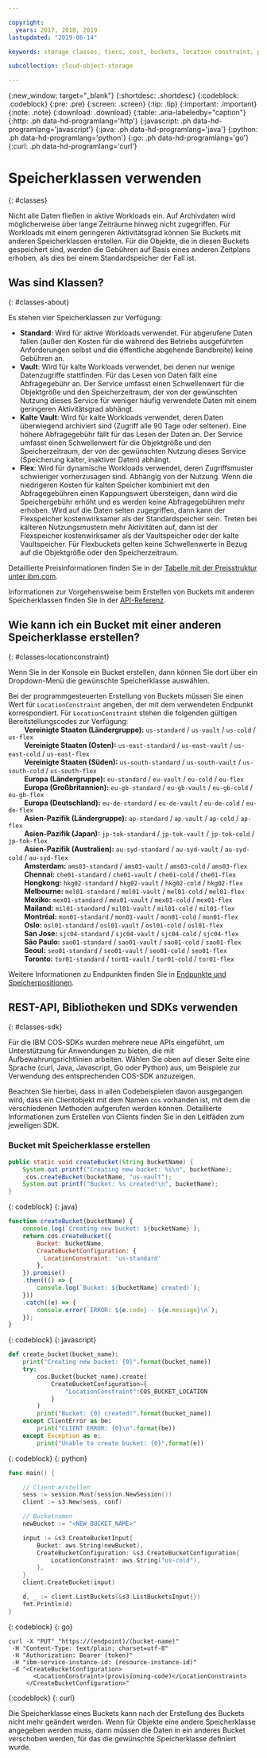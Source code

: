 ```yaml
---

copyright:
  years: 2017, 2018, 2019
lastupdated: "2019-06-14"

keywords: storage classes, tiers, cost, buckets, location constraint, provisioning code, locationconstraint

subcollection: cloud-object-storage

---
```

{:new_window: target="_blank"}
{:shortdesc: .shortdesc}
{:codeblock: .codeblock}
{:pre: .pre}
{:screen: .screen}
{:tip: .tip}
{:important: .important}
{:note: .note}
{:download: .download} 
{:table: .aria-labeledby="caption"}
{:http: .ph data-hd-programlang='http'} 
{:javascript: .ph data-hd-programlang='javascript'} 
{:java: .ph data-hd-programlang='java'} 
{:python: .ph data-hd-programlang='python'}
{:go: .ph data-hd-programlang='go'}
{:curl: .ph data-hd-programlang='curl'}

# Speicherklassen verwenden
{: #classes}

Nicht alle Daten fließen in aktive Workloads ein. Auf Archivdaten wird möglicherweise über lange Zeiträume hinweg nicht zugegriffen. Für Workloads mit einem geringeren Aktivitätsgrad können Sie Buckets mit anderen Speicherklassen erstellen. Für die Objekte, die in diesen Buckets gespeichert sind, werden die Gebühren auf Basis eines anderen Zeitplans erhoben, als dies bei einem Standardspeicher der Fall ist.

## Was sind Klassen?
{: #classes-about}

Es stehen vier Speicherklassen zur Verfügung:

*  **Standard**: Wird für aktive Workloads verwendet. Für abgerufene Daten fallen (außer den Kosten für die während des Betriebs ausgeführten Anforderungen selbst und die öffentliche abgehende Bandbreite) keine Gebühren an. 
*  **Vault**: Wird für kalte Workloads verwendet, bei denen nur wenige Datenzugriffe stattfinden. Für das Lesen von Daten fällt eine Abfragegebühr an. Der Service umfasst einen Schwellenwert für die Objektgröße und den Speicherzeitraum, der von der gewünschten Nutzung dieses Service für weniger häufig verwendete Daten mit einem geringeren Aktivitätsgrad abhängt.
*  **Kalte Vault**: Wird für kalte Workloads verwendet, deren Daten überwiegend archiviert sind (Zugriff alle 90 Tage oder seltener). Eine höhere Abfragegebühr fällt für das Lesen der Daten an. Der Service umfasst einen Schwellenwert für die Objektgröße und den Speicherzeitraum, der von der gewünschten Nutzung dieses Service (Speicherung kalter, inaktiver Daten) abhängt.
*  **Flex**: Wird für dynamische Workloads verwendet, deren Zugriffsmuster schwieriger vorherzusagen sind. Abhängig von der Nutzung. Wenn die niedrigeren Kosten für kalten Speicher kombiniert mit den Abfragegebühren einen Kappungswert übersteigen, dann wird die Speichergebühr erhöht und es werden keine Abfragegebühren mehr erhoben. Wird auf die Daten selten zugegriffen, dann kann der Flexspeicher kostenwirksamer als der Standardspeicher sein. Treten bei kälteren Nutzungsmustern mehr Aktivitäten auf, dann ist der Flexspeicher kostenwirksamer als der Vaultspeicher oder der kalte Vaultspeicher. Für Flexbuckets gelten keine Schwellenwerte in Bezug auf die Objektgröße oder den Speicherzeitraum.

Detaillierte Preisinformationen finden Sie in der [Tabelle mit der Preisstruktur unter ibm.com](https://www.ibm.com/cloud/object-storage#s3api).

Informationen zur Vorgehensweise beim Erstellen von Buckets mit anderen Speicherklassen finden Sie in der [API-Referenz](/docs/services/cloud-object-storage/api-reference?topic=cloud-object-storage-compatibility-api-bucket-operations#compatibility-api-storage-class).

## Wie kann ich ein Bucket mit einer anderen Speicherklasse erstellen?
{: #classes-locationconstraint}

Wenn Sie in der Konsole ein Bucket erstellen, dann können Sie dort über ein Dropdown-Menü die gewünschte Speicherklasse auswählen. 

Bei der programmgesteuerten Erstellung von Buckets müssen Sie einen Wert für `LocationConstraint` angeben, der mit dem verwendeten Endpunkt korrespondiert. Für `LocationConstraint` stehen die folgenden gültigen Bereitstellungscodes zur Verfügung:<br>
&emsp;&emsp;  **Vereinigte Staaten (Ländergruppe):** `us-standard` / `us-vault` / `us-cold` / `us-flex` <br>
&emsp;&emsp;  **Vereinigte Staaten (Osten):** `us-east-standard` / `us-east-vault`  / `us-east-cold` / `us-east-flex` <br>
&emsp;&emsp;  **Vereinigte Staaten (Süden):** `us-south-standard` / `us-south-vault`  / `us-south-cold` / `us-south-flex` <br>
&emsp;&emsp;  **Europa (Ländergruppe):** `eu-standard` / `eu-vault` / `eu-cold` / `eu-flex` <br>
&emsp;&emsp;  **Europa (Großbritannien):** `eu-gb-standard` / `eu-gb-vault` / `eu-gb-cold` / `eu-gb-flex` <br>
&emsp;&emsp;  **Europa (Deutschland):** `eu-de-standard` / `eu-de-vault` / `eu-de-cold` / `eu-de-flex` <br>
&emsp;&emsp;  **Asien-Pazifik (Ländergruppe):** `ap-standard` / `ap-vault` / `ap-cold` / `ap-flex` <br>
&emsp;&emsp;  **Asien-Pazifik (Japan):** `jp-tok-standard` / `jp-tok-vault` / `jp-tok-cold` / `jp-tok-flex` <br>
&emsp;&emsp;  **Asien-Pazifik (Australien):** `au-syd-standard` / `au-syd-vault` / `au-syd-cold` / `au-syd-flex` <br>
&emsp;&emsp;  **Amsterdam:** `ams03-standard` / `ams03-vault` / `ams03-cold` / `ams03-flex` <br>
&emsp;&emsp;  **Chennai:** `che01-standard` / `che01-vault` / `che01-cold` / `che01-flex` <br>
&emsp;&emsp;  **Hongkong:** `hkg02-standard` / `hkg02-vault` / `hkg02-cold` / `hkg02-flex` <br>
&emsp;&emsp;  **Melbourne:** `mel01-standard` / `mel01-vault` / `mel01-cold` / `mel01-flex` <br>
&emsp;&emsp;  **Mexiko:** `mex01-standard` / `mex01-vault` / `mex01-cold` / `mex01-flex` <br>
&emsp;&emsp;  **Mailand:** `mil01-standard` / `mil01-vault` / `mil01-cold` / `mil01-flex` <br>
&emsp;&emsp;  **Montréal:** `mon01-standard` / `mon01-vault` / `mon01-cold` / `mon01-flex` <br>
&emsp;&emsp;  **Oslo:** `osl01-standard` / `osl01-vault` / `osl01-cold` / `osl01-flex` <br>
&emsp;&emsp;  **San Jose:** `sjc04-standard` / `sjc04-vault` / `sjc04-cold` / `sjc04-flex` <br>
&emsp;&emsp;  **São Paulo:** `sao01-standard` / `sao01-vault` / `sao01-cold` / `sao01-flex` <br>
&emsp;&emsp;  **Seoul:** `seo01-standard` / `seo01-vault` / `seo01-cold` / `seo01-flex` <br>
&emsp;&emsp;  **Toronto:** `tor01-standard` / `tor01-vault` / `tor01-cold` / `tor01-flex` <br>


Weitere Informationen zu Endpunkten finden Sie in [Endpunkte und Speicherpositionen](/docs/services/cloud-object-storage?topic=cloud-object-storage-endpoints#endpoints).

## REST-API, Bibliotheken und SDKs verwenden
{: #classes-sdk}

Für die IBM COS-SDKs wurden mehrere neue APIs eingeführt, um Unterstützung für Anwendungen zu bieten, die mit Aufbewahrungsrichtlinien arbeiten. Wählen Sie oben auf dieser Seite eine Sprache (curl, Java, Javascript, Go oder Python) aus, um Beispiele zur Verwendung des entsprechenden COS-SDK anzuzeigen. 

Beachten Sie hierbei, dass in allen Codebeispielen davon ausgegangen wird, dass ein Clientobjekt mit dem Namen `cos` vorhanden ist, mit dem die verschiedenen Methoden aufgerufen werden können. Detaillierte Informationen zum Erstellen von Clients finden Sie in den Leitfäden zum jeweiligen SDK.


### Bucket mit Speicherklasse erstellen

```java
public static void createBucket(String bucketName) {
    System.out.printf("Creating new bucket: %s\n", bucketName);
    _cos.createBucket(bucketName, "us-vault");
    System.out.printf("Bucket: %s created!\n", bucketName);
}
```
{: codeblock}
{: java}


```javascript
function createBucket(bucketName) {
    console.log(`Creating new bucket: ${bucketName}`);
    return cos.createBucket({
        Bucket: bucketName,
        CreateBucketConfiguration: {
          LocationConstraint: 'us-standard'
        },        
    }).promise()
    .then((() => {
        console.log(`Bucket: ${bucketName} created!`);
    }))
    .catch((e) => {
        console.error(`ERROR: ${e.code} - ${e.message}\n`);
    });
}
```
{: codeblock}
{: javascript}


```py
def create_bucket(bucket_name):
    print("Creating new bucket: {0}".format(bucket_name))
    try:
        cos.Bucket(bucket_name).create(
            CreateBucketConfiguration={
                "LocationConstraint":COS_BUCKET_LOCATION
            }
        )
        print("Bucket: {0} created!".format(bucket_name))
    except ClientError as be:
        print("CLIENT ERROR: {0}\n".format(be))
    except Exception as e:
        print("Unable to create bucket: {0}".format(e))
```
{: codeblock}
{: python}

```go
func main() {

    // Client erstellen
    sess := session.Must(session.NewSession())
    client := s3.New(sess, conf)

    // Bucketnamen
    newBucket := "<NEW_BUCKET_NAME>"

    input := &s3.CreateBucketInput{
        Bucket: aws.String(newBucket),
        CreateBucketConfiguration: &s3.CreateBucketConfiguration{
            LocationConstraint: aws.String("us-cold"),
        },
    }
    client.CreateBucket(input)

    d, _ := client.ListBuckets(&s3.ListBucketsInput{})
    fmt.Println(d)
}
```
{: codeblock}
{: go}


```
curl -X "PUT" "https://(endpoint)/(bucket-name)"
 -H "Content-Type: text/plain; charset=utf-8"
 -H "Authorization: Bearer (token)"
 -H "ibm-service-instance-id: (resource-instance-id)"
 -d "<CreateBucketConfiguration>
       <LocationConstraint>(provisioning-code)</LocationConstraint>
     </CreateBucketConfiguration>"
```
{:codeblock}
{: curl}

Die Speicherklasse eines Buckets kann nach der Erstellung des Buckets nicht mehr geändert werden. Wenn für Objekte eine andere Speicherklasse angegeben werden muss, dann müssen die Daten in ein anderes Bucket verschoben werden, für das die gewünschte Speicherklasse definiert wurde. 

